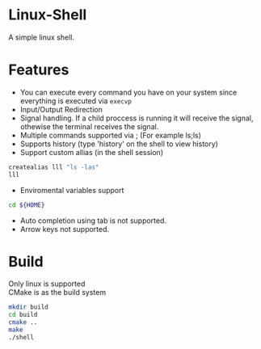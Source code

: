 # Linux-Shell

A simple linux shell.

# Features

* You can execute every command you have on your system since everything is executed via ``execvp``  
* Input/Output Redirection
* Signal handling. If a child proccess is running it will receive the signal, othewise the terminal receives the signal.
* Multiple commands supported via ; (For example ls;ls)
* Supports history (type 'history' on the shell to view history)
* Support custom allias (in the shell session)  
```bash
createalias lll "ls -las"
lll
```
* Enviromental variables support
```bash
cd ${HOME}
```
  
* Auto completion using tab is not supported.
* Arrow keys not supported.

# Build

Only linux is supported   
CMake is as the build system  

```bash
mkdir build
cd build
cmake ..
make
./shell
```